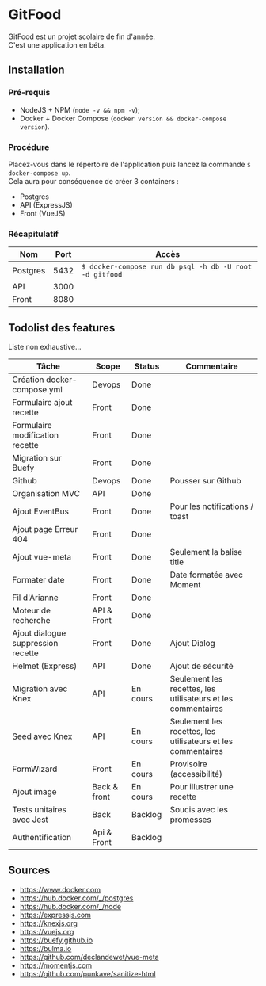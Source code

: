 # GitFood

GitFood est un projet scolaire de fin d'année.  
C'est une application en béta.

## Installation

### Pré-requis

- NodeJS + NPM  (`node -v && npm -v`);
- Docker + Docker Compose (`docker version && docker-compose version`).

### Procédure

Placez-vous dans le répertoire de l'application puis lancez la commande `$ docker-compose up`.  
Cela aura pour conséquence de créer 3 containers :

- Postgres
- API (ExpressJS)
- Front (VueJS)

### Récapitulatif

| Nom | Port | Accès |
| --- | ---- | ----- |
| Postgres | 5432 | `$ docker-compose run db psql -h db -U root -d gitfood` |
| API | 3000 | |
| Front | 8080 | |

## Todolist des features

Liste non exhaustive...

| Tâche | Scope | Status | Commentaire |
| ----- | ----- | ------ | ----------- |
| Création docker-compose.yml | Devops | Done | |
| Formulaire ajout recette | Front | Done | |
| Formulaire modification recette | Front | Done | |
| Migration sur Buefy | Front | Done | |
| Github | Devops | Done | Pousser sur Github |
| Organisation MVC | API | Done |  |
| Ajout EventBus | Front | Done | Pour les notifications / toast |
| Ajout page Erreur 404 | Front | Done |
| Ajout vue-meta | Front | Done | Seulement la balise title |
| Formater date | Front | Done | Date formatée avec Moment |
| Fil d'Arianne | Front | Done |  |
| Moteur de recherche | API & Front | Done | |
| Ajout dialogue suppression recette | Front | Done | Ajout Dialog |
| Helmet (Express) | API | Done | Ajout de sécurité |
| Migration avec Knex | API | En cours | Seulement les recettes, les utilisateurs et les commentaires |
| Seed avec Knex | API | En cours | Seulement les recettes, les utilisateurs et les commentaires |
| FormWizard | Front | En cours | Provisoire (accessibilité) |
| Ajout image | Back & front | En cours | Pour illustrer une recette |
| Tests unitaires avec Jest | Back | Backlog | Soucis avec les promesses |
| Authentification | Api & Front | Backlog | |

## Sources

- https://www.docker.com
- https://hub.docker.com/_/postgres
- https://hub.docker.com/_/node
- https://expressjs.com
- https://knexjs.org
- https://vuejs.org
- https://buefy.github.io
- https://bulma.io
- https://github.com/declandewet/vue-meta
- https://momentjs.com
- https://github.com/punkave/sanitize-html